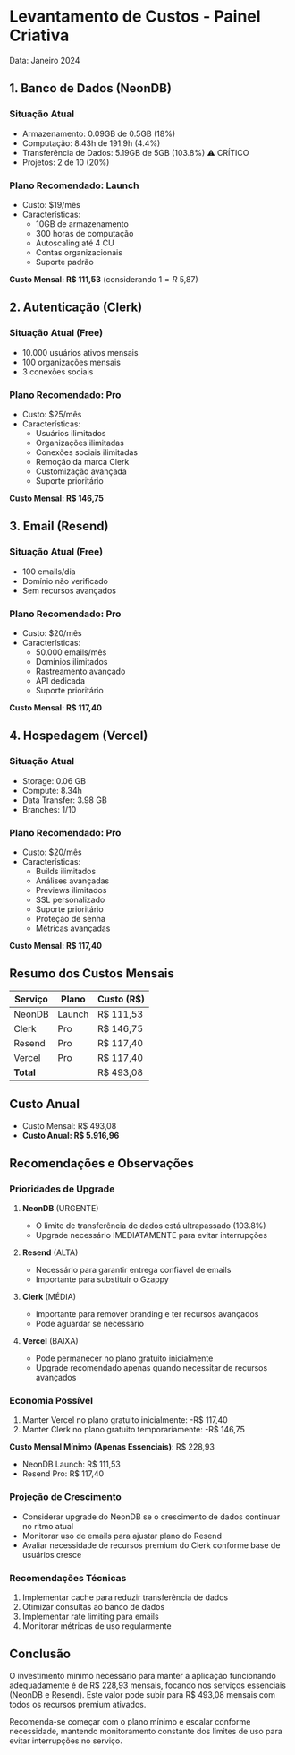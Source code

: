 # Levantamento de Custos - Painel Criativa
Data: Janeiro 2024

## 1. Banco de Dados (NeonDB)

### Situação Atual
- Armazenamento: 0.09GB de 0.5GB (18%)
- Computação: 8.43h de 191.9h (4.4%)
- Transferência de Dados: 5.19GB de 5GB (103.8%) ⚠️ CRÍTICO
- Projetos: 2 de 10 (20%)

### Plano Recomendado: Launch
- Custo: $19/mês
- Características:
  - 10GB de armazenamento
  - 300 horas de computação
  - Autoscaling até 4 CU
  - Contas organizacionais
  - Suporte padrão

**Custo Mensal: R$ 111,53** (considerando $1 = R$ 5,87)

## 2. Autenticação (Clerk)

### Situação Atual (Free)
- 10.000 usuários ativos mensais
- 100 organizações mensais
- 3 conexões sociais

### Plano Recomendado: Pro
- Custo: $25/mês
- Características:
  - Usuários ilimitados
  - Organizações ilimitadas
  - Conexões sociais ilimitadas
  - Remoção da marca Clerk
  - Customização avançada
  - Suporte prioritário

**Custo Mensal: R$ 146,75**

## 3. Email (Resend)

### Situação Atual (Free)
- 100 emails/dia
- Domínio não verificado
- Sem recursos avançados

### Plano Recomendado: Pro
- Custo: $20/mês
- Características:
  - 50.000 emails/mês
  - Domínios ilimitados
  - Rastreamento avançado
  - API dedicada
  - Suporte prioritário

**Custo Mensal: R$ 117,40**

## 4. Hospedagem (Vercel)

### Situação Atual
- Storage: 0.06 GB
- Compute: 8.34h
- Data Transfer: 3.98 GB
- Branches: 1/10

### Plano Recomendado: Pro
- Custo: $20/mês
- Características:
  - Builds ilimitados
  - Análises avançadas
  - Previews ilimitados
  - SSL personalizado
  - Suporte prioritário
  - Proteção de senha
  - Métricas avançadas

**Custo Mensal: R$ 117,40**

## Resumo dos Custos Mensais

| Serviço    | Plano   | Custo (R$) |
|------------|---------|------------|
| NeonDB     | Launch  | R$ 111,53  |
| Clerk      | Pro     | R$ 146,75  |
| Resend     | Pro     | R$ 117,40  |
| Vercel     | Pro     | R$ 117,40  |
| **Total**  |         | R$ 493,08  |

## Custo Anual
- Custo Mensal: R$ 493,08
- **Custo Anual: R$ 5.916,96**

## Recomendações e Observações

### Prioridades de Upgrade
1. **NeonDB** (URGENTE)
   - O limite de transferência de dados está ultrapassado (103.8%)
   - Upgrade necessário IMEDIATAMENTE para evitar interrupções

2. **Resend** (ALTA)
   - Necessário para garantir entrega confiável de emails
   - Importante para substituir o Gzappy

3. **Clerk** (MÉDIA)
   - Importante para remover branding e ter recursos avançados
   - Pode aguardar se necessário

4. **Vercel** (BAIXA)
   - Pode permanecer no plano gratuito inicialmente
   - Upgrade recomendado apenas quando necessitar de recursos avançados

### Economia Possível
1. Manter Vercel no plano gratuito inicialmente: -R$ 117,40
2. Manter Clerk no plano gratuito temporariamente: -R$ 146,75

**Custo Mensal Mínimo (Apenas Essenciais)**: R$ 228,93
- NeonDB Launch: R$ 111,53
- Resend Pro: R$ 117,40

### Projeção de Crescimento
- Considerar upgrade do NeonDB se o crescimento de dados continuar no ritmo atual
- Monitorar uso de emails para ajustar plano do Resend
- Avaliar necessidade de recursos premium do Clerk conforme base de usuários cresce

### Recomendações Técnicas
1. Implementar cache para reduzir transferência de dados
2. Otimizar consultas ao banco de dados
3. Implementar rate limiting para emails
4. Monitorar métricas de uso regularmente

## Conclusão

O investimento mínimo necessário para manter a aplicação funcionando adequadamente é de R$ 228,93 mensais, focando nos serviços essenciais (NeonDB e Resend). Este valor pode subir para R$ 493,08 mensais com todos os recursos premium ativados.

Recomenda-se começar com o plano mínimo e escalar conforme necessidade, mantendo monitoramento constante dos limites de uso para evitar interrupções no serviço.
